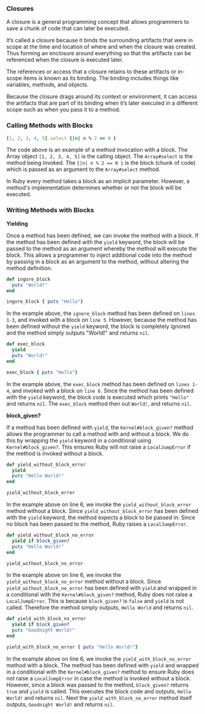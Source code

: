 
### Closures
A closure is a general programming concept that allows programmers to save a chunk of code that can later be executed. 

It’s called a closure because it binds the surrounding artifacts that were in scope at the time and location of where and when the closure was created. Thus forming an enclosure around everything so that the artifacts can be referenced when the closure is executed later. 

The references or access that a closure retains to these artifacts or in-scope items is known as its binding. The binding includes things like variables, methods, and objects.

Because the closure drags around its context or environment, it can access the artifacts that are part of its binding when it’s later executed in a different scope such as when you pass it to a method.

### Calling Methods with Blocks

```ruby
[1, 2, 3, 4, 5].select {|n| n % 2 == 0 }

```

The code above is an example of a method invocation with a block. The Array object `[1, 2, 3, 4, 5]` is the calling object.  The `Array#select` is the method being invoked.  The `{|n| n % 2 == 0 }` is the block (chunk of code) which is passed as an argument to the `Array#select` method.

In Ruby every method takes a block as an implicit parameter.  However, a method's implementation determines whether or not the block will be executed.

### Writing Methods with Blocks

**Yielding**

Once a method has been defined, we can invoke the method with a block. If the method has been defined with the `yield` keyword, the block will be passed to the method as an argument whereby the method will execute the block. This allows a programmer to inject additional code into the method by passing in a block as an argument to the method, without altering the method definition.

```ruby
def ingore_block
  puts "World!"
end

ingore_block { puts "Hello"}
```

In the example above, the `ignore_block` method has been defined on `lines 1-3`, and invoked with a block on `line 5`. However, because the method has been defined without the `yield` keyword, the block is completely ignored and the method simply outputs "World!" and returns `nil`.

```ruby
def exec_block
  yield
  puts "World!"
end

exec_block { puts "Hello"}
```

In the example above, the `exec_block` method has been defined on `lines 1-4`, and invoked with a block on `line 6`.  Since the method has been defined with the `yield` keyword, the block code is executed which prints `"Hello"` and returns `nil`. The `exec_block` method then out `World!`, and returns `nil`.

**block_given?**

If a method has been defined with `yield`, the `Kernel#block_given?` method allows the programmer to call a method with and without a block.  We do this by wrapping the `yield` keyword in a conditional using `Kernel#block_given?`. This ensures Ruby will not raise a `LocalJumpError` if the method is invoked without a block. 


```ruby
def yield_without_block_error
  yield
  puts "Hello World!"
end

yield_without_block_error
```

In the example above on line 6, we invoke the `yield_without_block_error` method without a block. Since `yield_without_block_error` has been defined with the `yield` keyword, the method expects a block to be passed in.  Since no block has been passed to the method, Ruby raises a `LocalJumpError`.


```ruby
def yield_without_block_no_error
  yield if block_given?
  puts "Hello World!"
end

yield_without_block_no_error
```

In the example above on line 6, we invoke the `yield_without_block_no_error` method without a block. Since `yield_without_block_no_error` has been defined with `yield` and wrapped in a conditional with the `Kernel#block_given?` method, Ruby does not raise a `LocalJumpError`.  This is because `block_given?` is `false` and `yield` is not called.  Therefore the method simply outputs, `Hello World` and returns `nil`.

```ruby
def yield_with_block_no_error
  yield if block_given?
  puts "Goodnight World!"
end

yield_with_block_no_error { puts "Hello World!"}
```

In the example above on line 6, we invoke the `yield_with_block_no_error` method with a block. The method has been defined with `yield` and wrapped in a conditional with the `Kernel#block_given?` method to ensure Ruby does not raise a `LocalJumpError` in case the method is invoked without a block.  However, since a block was passed to the method, `block_given?` returns `true` and `yield` is called. This executes the block code and outputs, `Hello World!` and returns `nil`.  Next the `yield_with_block_no_error` method itself outputs, `Goodnight World!` and returns `nil`.

